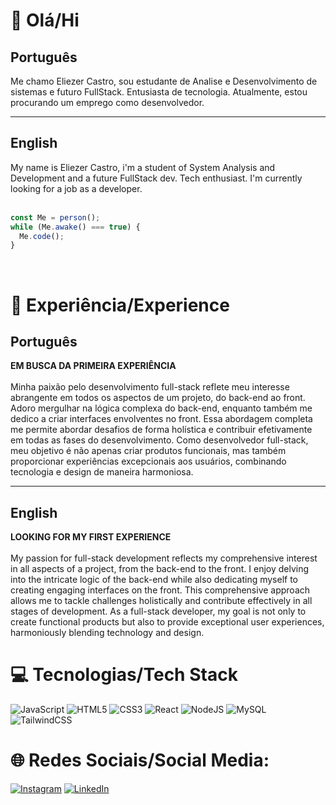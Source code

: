 # 👋 Olá/Hi

## Português

Me chamo Eliezer Castro, sou estudante de Analise e Desenvolvimento de sistemas e futuro FullStack. Entusiasta de tecnologia. Atualmente, estou procurando um emprego como desenvolvedor. </br>
<hr>

## English

My name is Eliezer Castro, i'm a student of System Analysis and Development and a future FullStack dev. Tech enthusiast. I'm currently looking for a job as a developer. </br>
<br>


```JavaScript
const Me = person();
while (Me.awake() === true) {
  Me.code();
}
```
<br>


# 🚀 Experiência/Experience
## Português
<b>EM BUSCA DA PRIMEIRA EXPERIÊNCIA</b> <br><br>
Minha paixão pelo desenvolvimento full-stack reflete meu interesse abrangente em todos os aspectos de um projeto, do back-end ao front. Adoro mergulhar na lógica complexa do back-end, enquanto também me dedico a criar interfaces envolventes no front. Essa abordagem completa me permite abordar desafios de forma holística e contribuir efetivamente em todas as fases do desenvolvimento. Como desenvolvedor full-stack, meu objetivo é não apenas criar produtos funcionais, mas também proporcionar experiências excepcionais aos usuários, combinando tecnologia e design de maneira harmoniosa.
<hr>

## English

<b>LOOKING FOR MY FIRST EXPERIENCE</b> <br><br>
My passion for full-stack development reflects my comprehensive interest in all aspects of a project, from the back-end to the front. I enjoy delving into the intricate logic of the back-end while also dedicating myself to creating engaging interfaces on the front. This comprehensive approach allows me to tackle challenges holistically and contribute effectively in all stages of development. As a full-stack developer, my goal is not only to create functional products but also to provide exceptional user experiences, harmoniously blending technology and design.

# 💻 Tecnologias/Tech Stack
![JavaScript](https://img.shields.io/badge/javascript-%23323330.svg?style=for-the-badge&logo=javascript&logoColor=%23F7DF1E)  ![HTML5](https://img.shields.io/badge/html5-%23E34F26.svg?style=for-the-badge&logo=html5&logoColor=white) ![CSS3](https://img.shields.io/badge/css3-%231572B6.svg?style=for-the-badge&logo=css3&logoColor=white) ![React](https://img.shields.io/badge/react-%2320232a.svg?style=for-the-badge&logo=react&logoColor=%2361DAFB) ![NodeJS](https://img.shields.io/badge/node.js-6DA55F?style=for-the-badge&logo=node.js&logoColor=white) ![MySQL](https://img.shields.io/badge/mysql-%2300f.svg?style=for-the-badge&logo=mysql&logoColor=white) ![TailwindCSS](https://img.shields.io/badge/tailwindcss-%2338B2AC.svg?style=for-the-badge&logo=tailwind-css&logoColor=white)

# 🌐 Redes Sociais/Social Media:
[![Instagram](https://img.shields.io/badge/Instagram-%23E4405F.svg?logo=Instagram&logoColor=white)](https://www.instagram.com/eliezer.castroo/) [![LinkedIn](https://img.shields.io/badge/LinkedIn-%230077B5.svg?logo=linkedin&logoColor=white)](https://www.linkedin.com/in/eliezer-castro-18591a178/)
